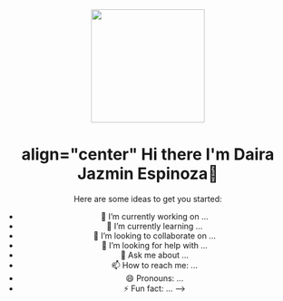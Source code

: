 <div id="header" align="center">
 <img src="https://media.giphy.com/media/VbnUQpnihPSIgIXuZv/giphy.gif" width="200" />
  <h1> align="center" Hi there I'm Daira Jazmin Espinoza👋 </h1>



Here are some ideas to get you started:

- 🔭 I’m currently working on ...
- 🌱 I’m currently learning ...
- 👯 I’m looking to collaborate on ...
- 🤔 I’m looking for help with ...
- 💬 Ask me about ...
- 📫 How to reach me: ...
- 😄 Pronouns: ...
- ⚡ Fun fact: ...
-->
